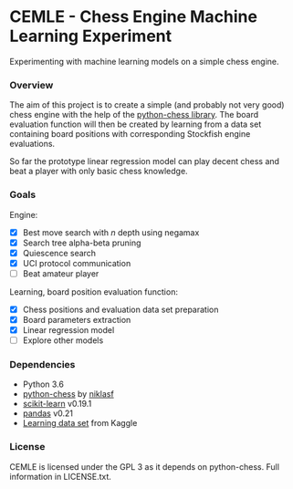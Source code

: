 # CEMLE - Chess Engine Machine Learning Experiment

Experimenting with machine learning models on a simple chess engine.

### Overview

The aim of this project is to create a simple (and probably not very
good) chess engine with the help of the [python-chess library](https://github.com/niklasf/python-chess). 
The board evaluation function will then be created by learning from a data set 
containing board positions with corresponding Stockfish engine evaluations.

So far the prototype linear regression model can play decent chess and beat a player with only basic chess knowledge.

### Goals

Engine:
- [x] Best move search with _n_ depth using negamax
- [x] Search tree alpha-beta pruning
- [x] Quiescence search
- [x] UCI protocol communication
- [ ] Beat amateur player

Learning, board position evaluation function:
- [x] Chess positions and evaluation data set preparation
- [x] Board parameters extraction
- [x] Linear regression model
- [ ] Explore other models

### Dependencies

* Python 3.6
* [python-chess](https://github.com/niklasf/python-chess) by [niklasf](https://github.com/niklasf)
* [scikit-learn](http://scikit-learn.org) v0.19.1
* [pandas](https://pandas.pydata.org/) v0.21
* [Learning data set](https://www.kaggle.com/c/finding-elo/data) from Kaggle

### License

CEMLE is licensed under the GPL 3 as it depends on python-chess. Full information in LICENSE.txt.

